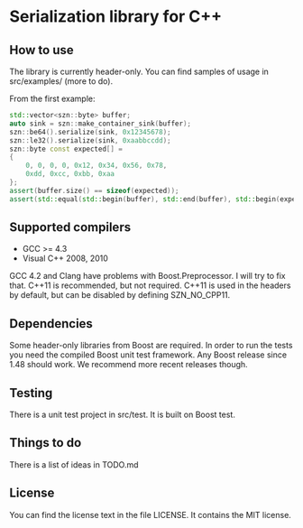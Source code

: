 Serialization library for C++
=============================

How to use
----------

The library is currently header-only.
You can find samples of usage in src/examples/ (more to do).

From the first example:
```C++
std::vector<szn::byte> buffer;
auto sink = szn::make_container_sink(buffer);
szn::be64().serialize(sink, 0x12345678);
szn::le32().serialize(sink, 0xaabbccdd);
szn::byte const expected[] =
{
	0, 0, 0, 0, 0x12, 0x34, 0x56, 0x78,
	0xdd, 0xcc, 0xbb, 0xaa
};
assert(buffer.size() == sizeof(expected));
assert(std::equal(std::begin(buffer), std::end(buffer), std::begin(expected)));
```


Supported compilers
-------------------

* GCC >= 4.3
* Visual C++ 2008, 2010

GCC 4.2 and Clang have problems with Boost.Preprocessor.  I will try to fix that.
C++11 is recommended, but not required. C++11 is used in the headers by default,
but can be disabled by defining SZN_NO_CPP11.


Dependencies
------------

Some header-only libraries from Boost are required.
In order to run the tests you need the compiled Boost unit test framework.
Any Boost release since 1.48 should work.
We recommend more recent releases though.


Testing
-------

There is a unit test project in src/test. It is built on Boost test.


Things to do
------------

There is a list of ideas in TODO.md


License
-------

You can find the license text in the file LICENSE. It contains the MIT license.

